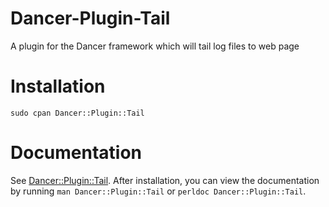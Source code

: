 Dancer-Plugin-Tail
========================

A plugin for the Dancer framework which will tail log files to web page

# Installation

    sudo cpan Dancer::Plugin::Tail

# Documentation

See [Dancer::Plugin::Tail](https://metacpan.org/module/Dancer::Plugin::Tail).
After installation, you can view the documentation by running
`man Dancer::Plugin::Tail` or `perldoc Dancer::Plugin::Tail`.


